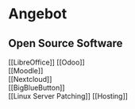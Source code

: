 # Angebot 
## Open Source Software

[[LibreOffice]]
[[Odoo]]  
[[Moodle]]  
[[Nextcloud]]  
[[BigBlueButton]]  
[[Linux Server Patching]]
[[Hosting]]